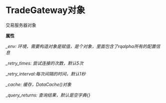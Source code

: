 # TradeGateway对象

交易服务器对象

**属性**

_\_env:  环境，需要构造对象是赋值，是个对象，里面包含了rqalpha所有的配置信息_

_\_retry\_times: 尝试连接的次数，默认5次_

\__retry\_interval:每次间隔的时间，默认1秒_

_\_cache: 缓存，DataCache\(\)对象_

\__query\_returns: 查询结果，默认是空字典{}_

